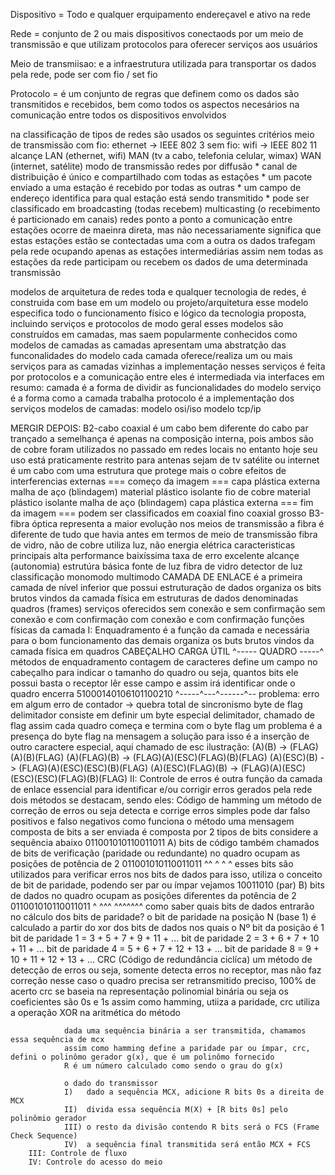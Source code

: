 
Dispositivo = Todo e qualquer erquipamento endereçavel e ativo na rede

Rede = conjunto de 2 ou mais dispositivos conectaods por um meio de transmissão e que utilizam protocolos para oferecer serviços aos usuários

Meio de transmiisao: e a infraestrutura utilizada para transportar os dados pela rede, pode ser com fio / set fio

Protocolo = é um conjunto de regras que definem como os dados são transmitidos e recebidos, bem como todos os aspectos necesários na comunicação entre todos os dispositivos envolvidos

na classificação de tipos de redes são usados os seguintes critérios
    meio de transmissão
        com fio: ethernet -> IEEE 802 3
        sem fio: wifi -> IEEE 802 11
    alcançe
        LAN (ethernet, wifi)
        MAN (tv a cabo, telefonia celular, wimax)
        WAN (internet, satélite)
    modo de transmissão
        redes por diffusão
            * canal de distribuição é único e compartilhado com todas as estações
            * um pacote enviado a uma estação é recebido por todas as outras
            * um campo de endereço identifica para qual estação está sendo transmitido
            * pode ser classificado em
            broadcasting (todas recebem)
            multicasting (o recebimento é particionado em canais)
        redes ponto a ponto
            a comunicação entre estações ocorre de maeinra direta, mas não necessariamente significa que estas estações estão se contectadas uma com a outra
            os dados trafegam pela rede ocupando apenas as estações intermediárias
            assim nem todas as estações da rede participam ou recebem os dados de uma determinada transmissão

modelos de arquitetura de redes
    toda e qualquer tecnologia de redes, é construida com base em um modelo ou projeto/arquitetura
    esse modelo especifica todo o funcionamento físico e lógico da tecnologia proposta, incluindo serviços e protocolos
    de modo geral esses modelos são construídos em camadas, mas saem popularmente conhecidos como modelos de camadas
    as camadas apresentam uma abstratção das funconalidades do modelo
    cada camada oferece/realiza um ou mais serviços para as camadas vizinhas
    a implementação nesses serviços é feita por protocolos
    e a comunicação entre eles é intermediada via interfaces
    em resumo:
        camada é a forma de dividir as funcionalidades do modelo
        serviço é a forma como a camada trabalha
        protocolo é a implementação dos serviços
    modelos de camadas:
    modelo osi/iso
    modelo tcp/ip

MERGIR DEPOIS:
B2-cabo coaxial
    é um cabo bem diferente do cabo par trançado
    a semelhança é apenas na composição interna, pois ambos são de cobre
    foram utilizados no passado em redes locais
    no entanto hoje seu uso está praticamente restrito para antenas sejam de tv satélite ou internet
    é um cabo com uma estrutura que protege mais o cobre efeitos de interferencias externas
    === começo da imagem ===
    capa plástica externa
        malha de aço (blindagem)
            material plástico isolante
                fio de cobre
            material plástico isolante
        malha de aço (blindagem)
    capa plástica externa
    === fim da imagem ===
    podem ser classificados em
    coaxial fino
    coaxial grosso
B3-fibra óptica
    representa a maior evolução nos meios de transmissão
    a fibra é diferente de tudo que havia antes em termos de meio de transmissão
        fibra de vidro, não de cobre
        utiliza luz, não energia elétrica
    caracteristicas principais
        alta performance
        baixíssima taxa de erro
        excelente alcançe (autonomia)
    estrutúra básica
        fonte de luz
        fibra de vidro
        detector de luz
    classificação
        monomodo
        multimodo
CAMADA DE ENLACE
    é a primeira camada de nível inferior que possui estruturação de dados
    organiza os bits brutos vindos da camada física em estruturas de dados denominadas quadros (frames)
    serviços oferecidos
        sem conexão e sem confirmação
        sem conexão e com confirmação
        com conexão e com confirmação
    funções físicas da camada
        I: Enquadramento
            é a função da camada e necessária para o bom funcionamento das demais
            organiza os buts brutos vindos da camada física em quadros
                CABEÇALHO CARGA ÚTIL
                ^----- QUADRO -----^
            métodos de enquadramento
                contagem de caracteres
                    define um campo no cabeçalho para indicar o tamanho do quadro
                    ou seja, quantos bits ele possui
                    basta o receptor lêr esse campo e assim irá identificar onde o quadro encerra
                    51000140106101100210
                    ^-----^---^------^--
                    problema: erro em algum erro de contador -> quebra total de sincronismo
                byte de flag delimitador
                    consiste em definir um byte especial delimitador, chamado de flag
                    assim cada quadro começa e termina com o byte flag
                    um problema é a presença do byte flag na mensagem
                    a solução para isso é a inserção de outro caractere especial, aqui chamado de esc
                    ilustração:
                        (A)(B) -> (FLAG)(A)(B)(FLAG)
                        (A)(FLAG)(B) -> (FLAG)(A)(ESC)(FLAG)(B)(FLAG)
                        (A)(ESC)(B) -> (FLAG)(A)(ESC)(ESC)(B)(FLAG)
                        (A)(ESC)(FLAG)(B) -> (FLAG)(A)(ESC)(ESC)(ESC)(FLAG)(B)(FLAG)
        II: Controle de erros
            é outra função da camada de enlace
            essencial para identificar e/ou corrigir erros gerados pela rede
            dois métodos se destacam, sendo eles:
            Código de hamming
                um método de correção de erros
                ou seja detecta e corrige erros simples
                pode dar falso positivos e falso negativos
                como funciona o método
                    uma mensagem composta de bits a ser enviada é composta por 2 tipos de bits
                considere a sequência abaixo
                011001010110011011
                A) bits de código
                    também chamados de bits de verificação (paridade ou redundante)
                    no quadro ocupam as posições de potência de 2
                    011001010110011011
                    ^^ ^   ^       ^
                    esses bits são utilizados para verificar erros nos bits de dados
                    para isso, utiliza o conceito de bit de paridade, podendo ser par ou ímpar vejamos
                    10011010 (par)
                B) bits de dados
                    no quadro ocupam as posições diferentes da potência de 2
                    011001010110011011
                      ^ ^^^ ^^^^^^^ 
                como saber quais bits de dados entrarão no cálculo dos bits de paridade?
                o bit de paridade na posição N (base 1) é calculado a partir do xor dos bits de dados nos quais o Nº bit da posição é 1
                bit de paridade 1 = 3 + 5 + 7 + 9 + 11 + ...
                bit de paridade 2 = 3 + 6 + 7 + 10 + 11 + ...
                bit de paridade 4 = 5 + 6 + 7 + 12 + 13 + ...
                bit de paridade 8 = 9 + 10 + 11 + 12 + 13 + ...
            CRC (Código de redundância ciclíca)
                um método de detecção de erros
                ou seja, somente detecta erros no receptor, mas não faz correção
                nesse caso o quadro precisa ser retransmitido
                preciso, 100% de acerto
                crc se baseia na representação polinomial binária
                ou seja os coeficientes são 0s e 1s
                assim como hamming, utiiza a paridade, crc utiliza a operação XOR na aritmética do método

                dada uma sequência binária a ser transmitida, chamamos essa sequência de mcx
                assim como hamming define a paridade par ou ímpar, crc, defini o polinômo gerador g(x), que é um polinômo fornecido
                R é um número calculado como sendo o grau do g(x)

                o dado do transmissor
                I)   dado a sequência MCX, adicione R bits 0s a direita de MCX
                II)  divida essa sequência M(X) + [R bits 0s] pelo polinômio gerador
                III) o resto da divisão contendo R bits será o FCS (Frame Check Sequence)
                IV)  a sequência final transmitida será então MCX + FCS
        III: Controle de fluxo
        IV: Controle do acesso do meio


